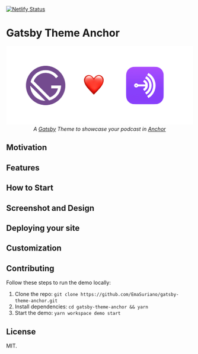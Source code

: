 [![Netlify Status](https://api.netlify.com/api/v1/badges/d472f990-9300-4406-a5a0-388ca0662966/deploy-status)](https://app.netlify.com/sites/gatsby-theme-anchor/deploys)

# Gatsby Theme Anchor

<p align="center">
      <a href="https://gatsby-theme-anchor.netlify.com/">
        <img src="./media/cover.jpeg" alt="Cover" />
      </a>
      <br />
      <i>
        A
        <a href="https://www.gatsbyjs.org/">Gatsby</a>
        Theme to showcase your podcast in
        <a href="https://anchor.fm/">Anchor</a>
    </i>
</p>

## Motivation

## Features

## How to Start

## Screenshot and Design

## Deploying your site

## Customization

## Contributing

Follow these steps to run the demo locally:

1.  Clone the repo: `git clone https://github.com/EmaSuriano/gatsby-theme-anchor.git`
2.  Install dependencies: `cd gatsby-theme-anchor && yarn`
3.  Start the demo: `yarn workspace demo start`

## License

MIT.
